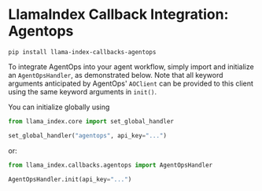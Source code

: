 # LlamaIndex Callback Integration: Agentops

```shell
pip install llama-index-callbacks-agentops
```

To integrate AgentOps into your agent workflow,
simply import and initialize an `AgentOpsHandler`,
as demonstrated below. Note that all keyword arguments
anticipated by AgentOps' `AOClient` can be provided
to this client using the same keyword arguments in
`init()`.

You can initialize globally using

```python
from llama_index.core import set_global_handler

set_global_handler("agentops", api_key="...")
```

or:

```python
from llama_index.callbacks.agentops import AgentOpsHandler

AgentOpsHandler.init(api_key="...")
```
